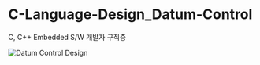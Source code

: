 # C-Language-Design_Datum-Control
C, C++ Embedded S/W 개발자 구직중

![Datum Control Design](https://github.com/skylandbruce/C-Language-Design_Datum-Control/assets/122707932/31fa95ae-953c-473c-8176-8a2050e2f744)
